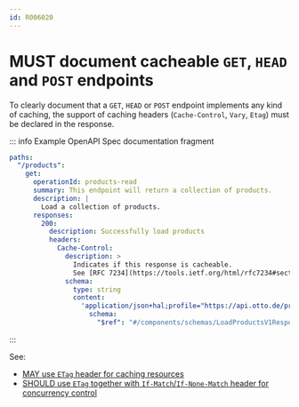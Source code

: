 ```yaml
---
id: R006020
---
```


# MUST document cacheable `GET`, `HEAD` and `POST` endpoints

To clearly document that a `GET`, `HEAD` or `POST` endpoint implements any kind of caching, the support of caching headers (`Cache-Control`, `Vary`, `Etag`) must be declared in the response.

::: info Example OpenAPI Spec documentation fragment

```yaml
paths:
  "/products":
    get:
      operationId: products-read
      summary: This endpoint will return a collection of products.
      description: |
        Load a collection of products.
      responses:
        200:
          description: Successfully load products
          headers:
            Cache-Control:
              description: >
                Indicates if this response is cacheable.
                See [RFC 7234](https://tools.ietf.org/html/rfc7234#section-5.2.2) for possible values.
              schema:
                type: string
                content:
                  'application/json+hal;profile="https://api.otto.de/products/profiles/products+v1"':
                    schema:
                      "$ref": "#/components/schemas/LoadProductsV1Response"
```

:::

See:

- [MAY use `ETag` header for caching resources](/guidelines/r000010)
- [SHOULD use `ETag` together with `If-Match`/`If-None-Match` header for concurrency control](/guidelines/r000060)
